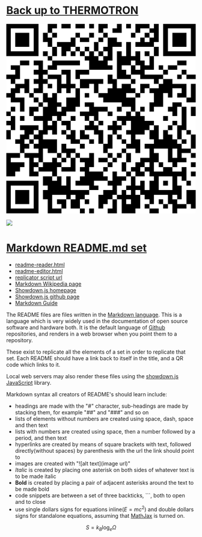 # [Back up to THERMOTRON](../)

![](../qrcodes/readme-qrcode.png)

![](https://upload.wikimedia.org/wikipedia/commons/4/48/Markdown-mark.svg)

# [Markdown README.md set](https://github.com/LafeLabs/OSHI/tree/main/readme)

 - [readme-reader.html](readme-reader.html)
 - [readme-editor.html](readme-editor.html)
 - [replicator script url](https://raw.githubusercontent.com/LafeLabs/OSHI/main/readme/php/replicator.txt)
 - [Markdown Wikipedia page](https://en.wikipedia.org/wiki/Markdown)
 - [Showdown.js homepage](https://showdownjs.com/)
 - [Showdown.js github page](https://github.com/showdownjs/showdown)
 - [Markdown Guide](https://www.markdownguide.org/)


The README files are files written in the [Markdown language](https://en.wikipedia.org/wiki/Markdown).  This is a language which is very widely used in the documentation of open source software and hardware both. It is the default language of [Github](https://github.com) repositories, and renders in a web browser when you point them to a repository.

These exist to replicate all the elements of a set in order to replicate that set.  Each README should have a link back to itself in the title, and a QR code which links to it.

Local web servers may also render these files using the [showdown.js](https://github.com/showdownjs/showdown) [JavaScript](../javascript) library.

Markdown syntax all creators of README's should learn include:

 - headings are made with the "#" character, sub-headings are made by stacking them, for example "##" and "###" and so on
 - lists of elements without numbers are created using space, dash, space and then text
 - lists with numbers are created using space, then a number followed by a period, and then text
 - hyperlinks are created by means of square brackets with text, followed directly(without spaces) by parenthesis with the url the link should point to
 - images are created with "!\[alt text\]\(image url\)" 
 - *Italic* is created by placing one asterisk on both sides of whatever text is to be made italic
 - **Bold** is created by placing a pair of adjacent asterisks around the text to be made bold
 - code snippets are between a set of three backticks,  \`\`\`, both to open and to close
 - use single dollars signs for equations inline($E = mc^2$) and double dollars signs for standalone equations, assuming that [MathJax](../mathjax/) is turned on.

$$
S = k_B\log_e{\Omega}
$$



